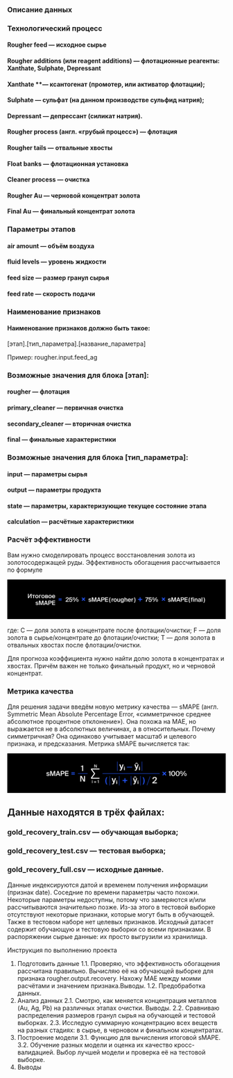 ### Описание данных

### Технологический процесс

#### Rougher feed — исходное сырье
#### Rougher additions (или reagent additions) — флотационные реагенты: Xanthate, Sulphate, Depressant
#### Xanthate **— ксантогенат (промотер, или активатор флотации);
#### Sulphate — сульфат (на данном производстве сульфид натрия);
#### Depressant — депрессант (силикат натрия).
#### Rougher process (англ. «грубый процесс») — флотация
#### Rougher tails — отвальные хвосты
#### Float banks — флотационная установка
#### Cleaner process — очистка
#### Rougher Au — черновой концентрат золота
#### Final Au — финальный концентрат золота

### Параметры этапов
#### air amount — объём воздуха
#### fluid levels — уровень жидкости
#### feed size — размер гранул сырья
#### feed rate — скорость подачи

### Наименование признаков

#### Наименование признаков должно быть такое:
[этап].[тип_параметра].[название_параметра]

Пример: rougher.input.feed_ag

### Возможные значения для блока [этап]:

#### rougher — флотация
#### primary_cleaner — первичная очистка
#### secondary_cleaner — вторичная очистка
#### final — финальные характеристики

### Возможные значения для блока [тип_параметра]:
#### input — параметры сырья
#### output — параметры продукта
#### state — параметры, характеризующие текущее состояние этапа
#### calculation — расчётные характеристики

### Расчёт эффективности

Вам нужно смоделировать процесс восстановления золота из золотосодержащей руды.
Эффективность обогащения рассчитывается по формуле

![Alt text](_smape_1576239054.jpg)

где:
C — доля золота в концентрате после флотации/очистки;
F — доля золота в сырье/концентрате до флотации/очистки;
T — доля золота в отвальных хвостах после флотации/очистки.

Для прогноза коэффициента нужно найти долю золота в концентратах и хвостах. Причём важен не только финальный продукт, но и черновой концентрат.

### Метрика качества
Для решения задачи введём новую метрику качества — sMAPE (англ. Symmetric Mean Absolute Percentage Error, «симметричное среднее абсолютное процентное отклонение»).
Она похожа на MAE, но выражается не в абсолютных величинах, а в относительных. Почему симметричная? Она одинаково учитывает масштаб и целевого признака, и предсказания.
Метрика sMAPE вычисляется так:

![Alt text](smape_1576239058.jpg)

## Данные находятся в трёх файлах:

### gold_recovery_train.csv — обучающая выборка;
### gold_recovery_test.csv — тестовая выборка;
### gold_recovery_full.csv — исходные данные.

Данные индексируются датой и временем получения информации (признак date). Соседние по времени параметры часто похожи.
Некоторые параметры недоступны, потому что замеряются и/или рассчитываются значительно позже. Из-за этого в тестовой выборке
отсутствуют некоторые признаки, которые могут быть в обучающей. Также в тестовом наборе нет целевых признаков.
Исходный датасет содержит обучающую и тестовую выборки со всеми признаками.
В распоряжении сырые данные: их просто выгрузили из хранилища. 

Инструкция по выполнению проекта
1. Подготовить данные
1.1. Проверяю, что эффективность обогащения рассчитана правильно. Вычисляю её на обучающей выборке для признака 
rougher.output.recovery. Нахожу MAE между моими расчётами и значением признака.Выводы.
1.2. Предобработка данных.
2. Анализ данных
2.1. Смотрю, как меняется концентрация металлов (Au, Ag, Pb) на различных этапах очистки. Выводы.
2.2. Сравниваю распределения размеров гранул сырья на обучающей и тестовой выборках.
2.3. Исследую суммарную концентрацию всех веществ на разных стадиях: в сырье, в черновом и финальном концентратах. 
3. Построение модели
3.1. Функцию для вычисления итоговой sMAPE.
3.2. Обучение разных модели и оценка их качество кросс-валидацией. Выбор лучшей модели и проверка её на тестовой выборке. 
4. Выводы

